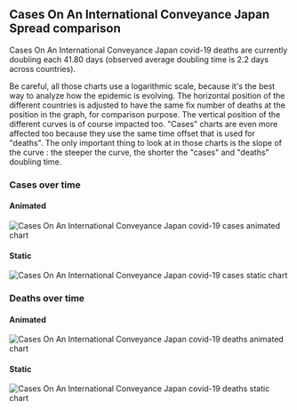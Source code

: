 ## Cases On An International Conveyance Japan Spread comparison 

Cases On An International Conveyance Japan covid-19 deaths are currently doubling each 41.80 days (observed average doubling time is 2.2 days across countries).



Be careful, all those charts use a logarithmic scale, because it's the best way to analyze how the epidemic is evolving. 
The horizontal position of the different countries is adjusted to have the same fix number of deaths at the position in the graph, for comparison purpose.
The vertical position of the different curves is of course impacted too.
"Cases" charts are even more affected too because they use the same time offset that is used for "deaths".
The only important thing to look at in those charts is the slope of the curve : the steeper the curve, the shorter the "cases" and "deaths" doubling time.


 
### Cases over time
 
#### Animated
![Cases On An International Conveyance Japan covid-19 cases animated chart](https://raw.githubusercontent.com/madlag/coronavirus_study/master/notebooks/graphs/2020-03-20/countries/Cases_On_An_International_Conveyance_Japan/2020-03-20_Cases_On_An_International_Conveyance_Japan_deaths.gif "Cases On An International Conveyance Japan covid-19 cases animated chart")   
 
#### Static
![Cases On An International Conveyance Japan covid-19 cases static chart](https://raw.githubusercontent.com/madlag/coronavirus_study/master/notebooks/graphs/2020-03-20/countries/Cases_On_An_International_Conveyance_Japan/2020-03-20_Cases_On_An_International_Conveyance_Japan_deaths.png "Cases On An International Conveyance Japan covid-19 cases static chart")   

 
### Deaths over time
 
#### Animated
![Cases On An International Conveyance Japan covid-19 deaths animated chart](https://raw.githubusercontent.com/madlag/coronavirus_study/master/notebooks/graphs/2020-03-20/countries/Cases_On_An_International_Conveyance_Japan/2020-03-20_Cases_On_An_International_Conveyance_Japan_deaths.gif "Cases On An International Conveyance Japan covid-19 deaths animated chart")   
 
#### Static
![Cases On An International Conveyance Japan covid-19 deaths static chart](https://raw.githubusercontent.com/madlag/coronavirus_study/master/notebooks/graphs/2020-03-20/countries/Cases_On_An_International_Conveyance_Japan/2020-03-20_Cases_On_An_International_Conveyance_Japan_deaths.png "Cases On An International Conveyance Japan covid-19 deaths static chart")   

